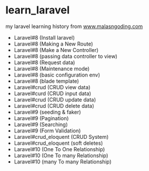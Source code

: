 # learn_laravel
my laravel learning history from www.malasngoding.com

- Laravel#8 (Install laravel)
- Laravel#8 (Making a New Route)
- Laravel#8 (Make a New Controller)
- Laravel#8 (passing data controller to view)
- Laravel#8 (Request data)
- Laravel#8 (Maintenance mode)
- Laravel#8 (basic configuration env)
- Laravel#8 (blade template)
- Laravel#crud (CRUD view data)
- Laravel#curd (CRUD input data)
- Laravel#crud (CRUD update data)
- Laravel#crud (CRUD delete data)
- Laravel#9 (seeding & faker)
- Laravel#9 (Pagination)
- Laravel#9 (Searching)
- Laravel#9 (Form Validation)
- Laravel#crud_eloquent (CRUD System)
- Laravel#crud_eloquent (soft deletes)
- Laravel#10 (One To One Relationship)
- Laravel#10 (One To many Relationship)
- Laravel#10 (many To many Relationship)
